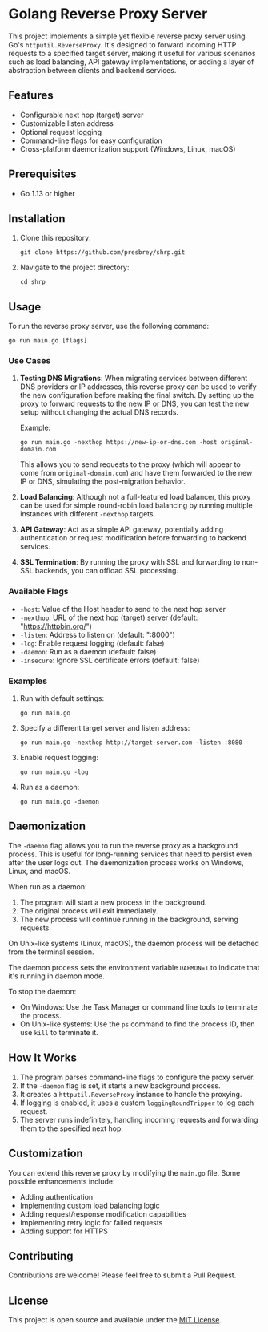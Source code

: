 # Golang Reverse Proxy Server

This project implements a simple yet flexible reverse proxy server using Go's `httputil.ReverseProxy`. It's designed to forward incoming HTTP requests to a specified target server, making it useful for various scenarios such as load balancing, API gateway implementations, or adding a layer of abstraction between clients and backend services.

## Features

- Configurable next hop (target) server
- Customizable listen address
- Optional request logging
- Command-line flags for easy configuration
- Cross-platform daemonization support (Windows, Linux, macOS)

## Prerequisites

- Go 1.13 or higher

## Installation

1. Clone this repository:
   ```
   git clone https://github.com/presbrey/shrp.git
   ```
2. Navigate to the project directory:
   ```
   cd shrp
   ```

## Usage

To run the reverse proxy server, use the following command:

```
go run main.go [flags]
```

### Use Cases

1. **Testing DNS Migrations**: When migrating services between different DNS providers or IP addresses, this reverse proxy can be used to verify the new configuration before making the final switch. By setting up the proxy to forward requests to the new IP or DNS, you can test the new setup without changing the actual DNS records.

   Example:
   ```
   go run main.go -nexthop https://new-ip-or-dns.com -host original-domain.com
   ```
   This allows you to send requests to the proxy (which will appear to come from `original-domain.com`) and have them forwarded to the new IP or DNS, simulating the post-migration behavior.

2. **Load Balancing**: Although not a full-featured load balancer, this proxy can be used for simple round-robin load balancing by running multiple instances with different `-nexthop` targets.

3. **API Gateway**: Act as a simple API gateway, potentially adding authentication or request modification before forwarding to backend services.

4. **SSL Termination**: By running the proxy with SSL and forwarding to non-SSL backends, you can offload SSL processing.

### Available Flags

- `-host`: Value of the Host header to send to the next hop server
- `-nexthop`: URL of the next hop (target) server (default: "https://httpbin.org/")
- `-listen`: Address to listen on (default: ":8000")
- `-log`: Enable request logging (default: false)
- `-daemon`: Run as a daemon (default: false)
- `-insecure`: Ignore SSL certificate errors (default: false)

### Examples

1. Run with default settings:
   ```
   go run main.go
   ```

2. Specify a different target server and listen address:
   ```
   go run main.go -nexthop http://target-server.com -listen :8080
   ```

3. Enable request logging:
   ```
   go run main.go -log
   ```

4. Run as a daemon:
   ```
   go run main.go -daemon
   ```

## Daemonization

The `-daemon` flag allows you to run the reverse proxy as a background process. This is useful for long-running services that need to persist even after the user logs out. The daemonization process works on Windows, Linux, and macOS.

When run as a daemon:
1. The program will start a new process in the background.
2. The original process will exit immediately.
3. The new process will continue running in the background, serving requests.

On Unix-like systems (Linux, macOS), the daemon process will be detached from the terminal session.

The daemon process sets the environment variable `DAEMON=1` to indicate that it's running in daemon mode.

To stop the daemon:
- On Windows: Use the Task Manager or command line tools to terminate the process.
- On Unix-like systems: Use the `ps` command to find the process ID, then use `kill` to terminate it.

## How It Works

1. The program parses command-line flags to configure the proxy server.
2. If the `-daemon` flag is set, it starts a new background process.
3. It creates a `httputil.ReverseProxy` instance to handle the proxying.
4. If logging is enabled, it uses a custom `loggingRoundTripper` to log each request.
5. The server runs indefinitely, handling incoming requests and forwarding them to the specified next hop.

## Customization

You can extend this reverse proxy by modifying the `main.go` file. Some possible enhancements include:

- Adding authentication
- Implementing custom load balancing logic
- Adding request/response modification capabilities
- Implementing retry logic for failed requests
- Adding support for HTTPS

## Contributing

Contributions are welcome! Please feel free to submit a Pull Request.

## License

This project is open source and available under the [MIT License](LICENSE).
